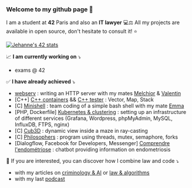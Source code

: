 ### Welcome to my github page 👋

I am a student at __42__ Paris and also an __IT lawyer__ 💻⚖️ 
All my projects are available in open source, don't hesitate to consult it! ⭐️ 

[![Jehanne's 42 stats](https://badge42.herokuapp.com/api/stats/jdussert?privacyEmail=true)](https://github.com/JaeSeoKim/badge42)

📈 __I am currently working on__ ⤵️
- exams @ 42

✅ __I have already achieved__ ⤵️
- [webserv](https://github.com/mmaj0708/Webserv) : writing an HTTP server with my mates [Melchior](https://github.com/mmaj0708) & [Valentin](https://github.com/valentinllpz)
- [C++] [C++ containers](https://github.com/JehanneDussert/ft_containers) &&  [C++ tester](https://github.com/JehanneDussert/ft_containers_test) : Vector, Map, Stack
- [C] [Minishell](https://github.com/JehanneDussert/minishell) : team coding of a simple bash shell with my mate [Emma](https://github.com/ede-banv)
- [PHP, Dockerfile] [Kubernetes & clustering](https://github.com/JehanneDussert/ft_services) : setting up an infrastructure of different services (Grafana, Wordpress, phpMyAdmin, MySQL, InfluxDB, FTPS, nginx)
- [C] [Cub3D](https://github.com/JehanneDussert/Cub3D) : dynamic view inside a maze in ray-casting
- [C] [Philosophers](https://github.com/JehanneDussert/philosophers) : program using threads, mutex, semaphore, forks
- [Dialogflow, Facebook for Developers, Messenger] [Comprendre l'endométriose](https://www.facebook.com/comprendrelendo) : chatbot providing information on endometriosis

💫 If you are interested, you can discover how I combine law and code ⤵️
- with my articles on [criminology & AI](https://medium.com/ai-for-tomorrow/lav%C3%A8nement-de-la-criminologie-actuarielle-nouvelle-m%C3%A9thodologie-dans-l-%C3%A9tude-du-d%C3%A9linquant-af7007a395a5) or [law & algorithms](https://www.village-justice.com/articles/legaltechs-professions-reglementees,33509.html)
- with my last [podcast](https://open.spotify.com/episode/6l6Y6AHdbYRxckAgUU0klF?si=ixAoDJh9RFOl0ZuuGnLBNg&dl_branch=1)
